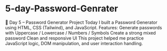 # 5-day-Password-Genrater
🚀 Day 5 – Password Generator Project Today I built a Password Generator using HTML, CSS (Tailwind), and JavaScript. Features:  Generate passwords with Uppercase / Lowercase / Numbers / Symbols  Create a strong mixed password  Clean and responsive UI  This project helped me practice JavaScript logic, DOM manipulation, and user interaction handling.
